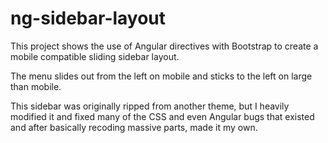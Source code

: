 # ng-sidebar-layout

This project shows the use of Angular directives with Bootstrap to create a mobile compatible sliding sidebar layout.

The menu slides out from the left on mobile and sticks to the left on large than mobile.

This sidebar was originally ripped from another theme, but I heavily modified it and fixed many of the CSS and even Angular bugs that existed and after basically recoding massive parts, made it my own.
